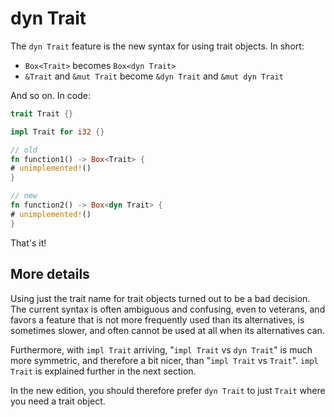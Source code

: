 # dyn Trait

The `dyn Trait` feature is the new syntax for using trait objects. In short:

* `Box<Trait>` becomes `Box<dyn Trait>`
* `&Trait` and `&mut Trait` become `&dyn Trait` and `&mut dyn Trait`

And so on. In code:

```rust
trait Trait {}

impl Trait for i32 {}

// old
fn function1() -> Box<Trait> {
# unimplemented!()
}

// new
fn function2() -> Box<dyn Trait> {
# unimplemented!()
}
```

That's it!

## More details

Using just the trait name for trait objects turned out to be a bad decision.
The current syntax is often ambiguous and confusing, even to veterans,
and favors a feature that is not more frequently used than its alternatives,
is sometimes slower, and often cannot be used at all when its alternatives can.

Furthermore, with `impl Trait` arriving, "`impl Trait` vs `dyn Trait`" is much
more symmetric, and therefore a bit nicer, than "`impl Trait` vs `Trait`".
`impl Trait` is explained further in the next section.

In the new edition, you should therefore prefer `dyn Trait` to just `Trait`
where you need a trait object.
